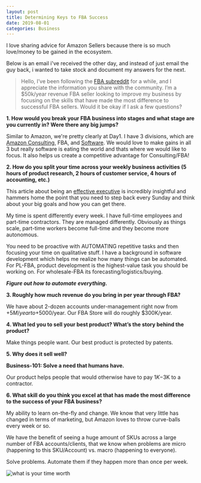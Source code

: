 ```yaml
---
layout: post
title: Determining Keys to FBA Success
date: 2019-08-01
categories: Business
---
```


I love sharing advice for Amazon Sellers because there is so much love/money to be gained in the ecosystem.

Below is an email i've received the other day, and instead of just email the guy back, i wanted to take stock and document my answers for the next.

> Hello, I’ve been following the [FBA subreddit](https://reddit.com/r/fulfillmentbyamazon) for a while, and I appreciate the information you share with the community. I’m a \$50k/year revenue FBA seller looking to improve my business by focusing on the skills that have made the most difference to successful FBA sellers. Would it be okay if I ask a few questions?

**1. How would you break your FBA business into stages and what stage are you currently in? Were there any big jumps?**

Similar to Amazon, we're pretty clearly at Day1. I have 3 divisions, which are [Amazon Consulting](https://www.andersonassociates.net/), FBA, and [Software](https://www.thevdb.com/). We would love to make gains in all 3 but really software is eating the world and thats where we would like to focus. It also helps us create a competitive advantage for Consulting/FBA!

**2. How do you split your time across your weekly business activities (5 hours of product research, 2 hours of customer service, 4 hours of accounting, etc.)**

This article about being an [effective executive](https://delian.io/lessons-3) is incredibly insightful and hammers home the point that you need to step back every Sunday and think about your big goals and how you can get there.

My time is spent differently every week. I have full-time employees and part-time contractors. They are managed differently. Obviously as things scale, part-time workers become full-time and they become more autonomous.

You need to be proactive with AUTOMATING repetitive tasks and then focusing your time on qualitative stuff. I have a background in software development which helps me realize how many things can be automated.
For PL-FBA, product development is the highest-value task you should be working on. For wholesale-FBA its forecasting/logistics/buying.

_**Figure out how to automate everything.**_

**3. Roughly how much revenue do you bring in per year through FBA?**

We have about 2-dozen accounts under-management right now from +$5M/year to +$5000/year. Our FBA Store will do roughly \$300K/year.

**4. What led you to sell your best product? What’s the story behind the product?**

Make things people want. Our best product is protected by patents.

**5. Why does it sell well?**

**Business-101: Solve a need that humans have.**

Our product helps people that would otherwise have to pay $1K-$3K to a contractor.

**6. What skill do you think you excel at that has made the most difference to the success of your FBA business?**

My ability to learn on-the-fly and change. We know that very little has changed in terms of marketing, but Amazon loves to throw curve-balls every week or so.

We have the benefit of seeing a huge amount of SKUs across a large number of FBA accounts/clients, that we know when problems are micro (happening to this SKU/Account) vs. macro (happening to everyone).

Solve problems. Automate them if they happen more than once per week.

![what is your time worth](https://imgs.xkcd.com/comics/is_it_worth_the_time.png)
